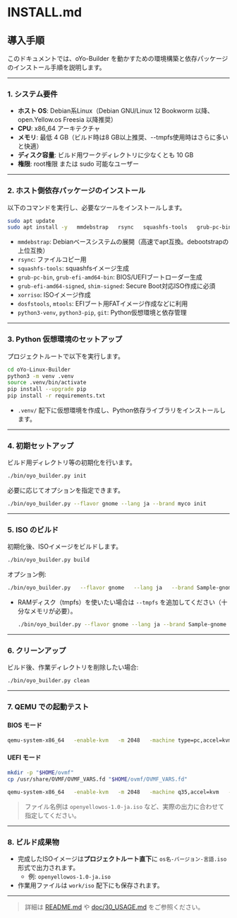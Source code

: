 # INSTALL.md

## 導入手順

このドキュメントでは、oYo-Builder を動かすための環境構築と依存パッケージのインストール手順を説明します。

---

### 1. システム要件

- **ホスト OS**: Debian系Linux（Debian GNU/Linux 12 Bookworm 以降、open.Yellow.os Freesia 以降推奨）  
- **CPU**: x86_64 アーキテクチャ  
- **メモリ**: 最低 4 GB（ビルド時は8 GB以上推奨、--tmpfs使用時はさらに多いと快適）  
- **ディスク容量**: ビルド用ワークディレクトリに少なくとも 10 GB  
- **権限**: root権限 または sudo 可能なユーザー

---

### 2. ホスト側依存パッケージのインストール

以下のコマンドを実行し、必要なツールをインストールします。

```bash
sudo apt update
sudo apt install -y   mmdebstrap   rsync   squashfs-tools   grub-pc-bin   grub-efi-amd64-bin   grub-efi-amd64-signed   shim-signed   xorriso   dosfstools   mtools   python3-venv   python3-pip   git
```

- `mmdebstrap`: Debianベースシステムの展開（高速でapt互換。debootstrapの上位互換）
- `rsync`: ファイルコピー用
- `squashfs-tools`: squashfsイメージ生成
- `grub-pc-bin`, `grub-efi-amd64-bin`: BIOS/UEFIブートローダー生成
- `grub-efi-amd64-signed`, `shim-signed`: Secure Boot対応ISO作成に必須
- `xorriso`: ISOイメージ作成
- `dosfstools`, `mtools`: EFIブート用FATイメージ作成などに利用
- `python3-venv`, `python3-pip`, `git`: Python仮想環境と依存管理

---

### 3. Python 仮想環境のセットアップ

プロジェクトルートで以下を実行します。

```bash
cd oYo-Linux-Builder
python3 -m venv .venv
source .venv/bin/activate
pip install --upgrade pip
pip install -r requirements.txt
```

- `.venv/` 配下に仮想環境を作成し、Python依存ライブラリをインストールします。

---

### 4. 初期セットアップ

ビルド用ディレクトリ等の初期化を行います。

```bash
./bin/oyo_builder.py init
```

必要に応じてオプションを指定できます。

```bash
./bin/oyo_builder.py --flavor gnome --lang ja --brand myco init
```

---

### 5. ISO のビルド

初期化後、ISOイメージをビルドします。

```bash
./bin/oyo_builder.py build
```

オプション例:

```bash
./bin/oyo_builder.py   --flavor gnome   --lang ja   --brand Sample-gnome   build
```

- RAMディスク（tmpfs）を使いたい場合は `--tmpfs` を追加してください（十分なメモリが必要）。
  ```bash
  ./bin/oyo_builder.py --flavor gnome --lang ja --brand Sample-gnome build --tmpfs
  ```

---

### 6. クリーンアップ

ビルド後、作業ディレクトリを削除したい場合:

```bash
./bin/oyo_builder.py clean
```

---

### 7. QEMU での起動テスト

#### BIOS モード
```bash
qemu-system-x86_64   -enable-kvm   -m 2048   -machine type=pc,accel=kvm   -cdrom openyellowos-1.0-ja.iso   -boot menu=on   -vga qxl   -serial mon:stdio
```

#### UEFI モード
```bash
mkdir -p "$HOME/ovmf"
cp /usr/share/OVMF/OVMF_VARS.fd "$HOME/ovmf/OVMF_VARS.fd"

qemu-system-x86_64   -enable-kvm   -m 2048   -machine q35,accel=kvm   -drive if=pflash,format=raw,readonly=on,file=/usr/share/OVMF/OVMF_CODE.fd   -drive if=pflash,format=raw,file="$HOME/ovmf/OVMF_VARS.fd"   -cdrom openyellowos-1.0-ja.iso   -boot menu=on   -vga qxl   -serial mon:stdio
```
> ファイル名例は `openyellowos-1.0-ja.iso` など、実際の出力に合わせて指定してください。

---

### 8. ビルド成果物

- 完成したISOイメージは**プロジェクトルート直下**に `os名-バージョン-言語.iso` 形式で出力されます。
  - 例: `openyellowos-1.0-ja.iso`
- 作業用ファイルは `work/iso` 配下にも保存されます。


---

> 詳細は [README.md](../README.md) や [doc/30_USAGE.md](./30_USAGE.md) をご参照ください。

